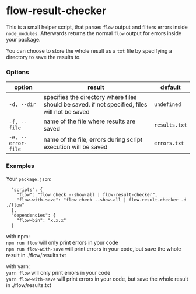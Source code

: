 # flow-result-checker

This is a small helper script, that parses `flow` output and filters errors inside `node_modules`.
Afterwards returns the normal `flow` output for errors inside your package.

You can choose to store the whole result as a `txt` file by specifying a directory to save the results to.

### Options

| option | result | default |
|---|---|---|
| `-d, --dir` | specifies the directory where files should be saved. if not specified, files will not be saved | `undefined` |
| `-f, --file` | name of the file where results are saved | `results.txt` |
| `-e, --error-file` | name of the file, errors during script execution will be saved | `errors.txt` |


### Examples

Your `package.json`:
```
  "scripts": {
    "flow": "flow check --show-all | flow-result-checker",
    "flow-with-save": "flow check --show-all | flow-result-checker -d ./flow"
  },
  "dependencies": {
    "flow-bin": "x.x.x"
  }
```

with npm:  
`npm run flow` will only print errors in your code  
`npm run flow-with-save` will print errors in your code, but save the whole result in ./flow/results.txt


with yarn:  
`yarn flow` will only print errors in your code  
`yarn flow-with-save` will print errors in your code, but save the whole result in ./flow/results.txt
